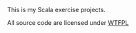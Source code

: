 This is my Scala exercise projects.

All source code are licensed under [WTFPL](http://www.wtfpl.net/about/)

